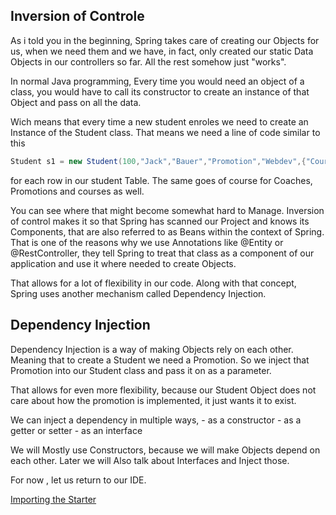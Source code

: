 ## Inversion of Controle

As i told you in the beginning, Spring takes care of creating our Objects for us, when we need them and we have, in fact, only created our static Data Objects in our controllers so far. All the rest somehow just "works".

In normal Java programming, Every time you would need an object of a class, you would have to call its constructor to create an instance of that Object and pass on all the data.

Wich means that every time a new student enroles we need to create an Instance of the Student class. 
That means we need a line of code similar to this
```Java
Student s1 = new Student(100,"Jack","Bauer","Promotion","Webdev",{"Course 1",Course 2});
```

for each row in our student Table.
The same goes of course for Coaches, Promotions and courses as well.

You can see where that might become somewhat hard to Manage.
Inversion of control makes it so that Spring has scanned our Project and knows its Components, that are also referred to as Beans within the context of Spring. That is one of the reasons why we use Annotations like @Entity or @RestController, they tell Spring to treat that class as a component of our application and use it where needed to create Objects.

That allows for a lot of flexibility in our code.
Along with that concept, Spring uses another mechanism called Dependency Injection.

## Dependency Injection

Dependency Injection is a way of making Objects rely on each other. 
Meaning that to create a Student we need a Promotion. So we inject that Promotion into our Student class and pass it on as a parameter.

That allows for even more flexibility, because our Student Object does not care about how the promotion is implemented, it just wants it to exist.

We can inject a dependency in multiple ways,
	- as a constructor
	- as a getter or setter
	- as an interface

We will Mostly use Constructors, because we will make Objects depend on each other. Later we will Also talk about Interfaces and Inject those.

For now , let us return to our IDE.

[Importing the Starter](https://github.com/TripsJ/Spring-API-Workshop-1/blob/main/Importing%20the%20Starter.md)